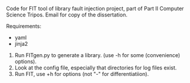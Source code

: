 Code for FIT tool of library fault injection project, part of Part II Computer Science Tripos.
Email for copy of the dissertation.


Requirements:
   - yaml
   - jinja2

1. Run FITgen.py to generate a library. (use -h for some (convenience) options).
2. Look at the config file, especially that directories for log files exist.
3. Run FIT, use +h for options (not "-" for differentiatiion).